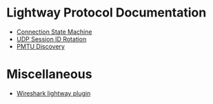 # Lightway Protocol Documentation

* [Connection State Machine](connection_state_machine.md)
* [UDP Session ID Rotation](udp_session_id.md)
* [PMTU Discovery](pmtu_discovery.md)

# Miscellaneous

* [Wireshark lightway plugin](wireshark.md)

